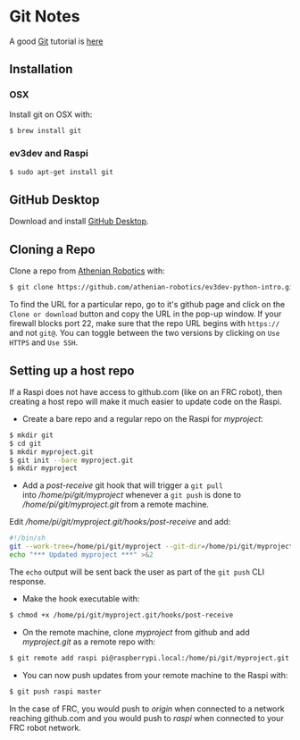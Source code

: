 # Git Notes

A good [Git](https://git-scm.com) tutorial is 
[here](https://try.github.io/levels/1/challenges/1)

## Installation

### OSX 

Install git on OSX with:
```bash
$ brew install git
```

### ev3dev and Raspi
````bash
$ sudo apt-get install git
````

## GitHub Desktop

Download and install [GitHub Desktop](https://desktop.github.com).

## Cloning a Repo

Clone a repo from [Athenian Robotics](https://github.com/athenian-robotics) with:
```bash
$ git clone https://github.com/athenian-robotics/ev3dev-python-intro.git
```

To find the URL for a particular repo, go to it's github page and 
click on the `Clone or download` button and copy the URL in the pop-up
window. If your firewall blocks port 22, make sure that the repo URL begins 
with `https://` and not `git@`. 
You can toggle between the two versions by clicking on `Use HTTPS` and `Use SSH`.

## Setting up a host repo

If a Raspi does not have access to github.com (like on an FRC robot), then 
creating a host repo will make it much easier to update code on the Raspi.

* Create a bare repo and a regular repo on the Raspi for *myproject*:
```bash
$ mkdir git
$ cd git
$ mkdir myproject.git
$ git init --bare myproject.git
$ mkdir myproject
```

* Add a *post-receive* git hook that will trigger a `git pull`   
into */home/pi/git/myproject* whenever a `git push` is done to */home/pi/git/myproject.git*
from a remote machine.

Edit */home/pi/git/myproject.git/hooks/post-receive* and add:
```bash
#!/bin/sh
git --work-tree=/home/pi/git/myproject --git-dir=/home/pi/git/myproject.git checkout -f
echo "*** Updated myproject ***" >&2
```

The `echo` output will be sent back the user as part of the `git push` CLI response.

* Make the hook executable with:
```bash
$ chmod +x /home/pi/git/myproject.git/hooks/post-receive
```

* On the remote machine, clone *myproject* from github and add *myproject.git* as a remote repo with:
```bash
$ git remote add raspi pi@raspberrypi.local:/home/pi/git/myproject.git
```

* You can now push updates from your remote machine to the Raspi with:
```bash
$ git push raspi master
```

In the case of FRC, you would push to *origin* when connected to a network reaching github.com
and you would push to *raspi* when connected to your FRC robot network. 


